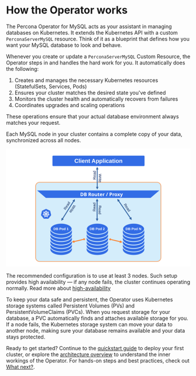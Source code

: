 # How the Operator works

The Percona Operator for MySQL acts as your assistant in managing databases on Kubernetes. It extends the Kubernetes API with a custom `PerconaServerMySQL` resource. Think of it as a blueprint that defines how you want your MySQL database to look and behave.

Whenever you create or update a `PerconaServerMySQL` Custom Resource, the Operator steps in and handles the hard work for you. It automatically does the following:

1. Creates and manages the necessary Kubernetes resources (StatefulSets, Services, Pods)
2. Ensures your cluster matches the desired state you've defined
3. Monitors the cluster health and automatically recovers from failures
4. Coordinates upgrades and scaling operations

These operations ensure that your actual database environment always matches your request.

Each MySQL node in your cluster contains a complete copy of your data, synchronized across all nodes. 

![image](assets/images/replication.svg)

The recommended configuration is to use at least 3 nodes. Such setup provides high availability — if any node fails, the cluster continues operating normally. Read more about [high-availability](architecture.md#high-availability) 

To keep your data safe and persistent, the Operator uses Kubernetes storage systems called Persistent Volumes (PVs) and PersistentVolumeClaims (PVCs). When you request storage for your database, a PVC automatically finds and attaches available storage for you. If a node fails, the Kubernetes storage system can move your data to another node, making sure your database remains available and your data stays protected.

Ready to get started? Continue to the [quickstart guide](quickstart.md) to deploy your first cluster, or explore the [architecture overview](architecture.md) to understand the inner workings of the Operator. For hands-on steps and best practices, check out [What next?](what-next.md).
